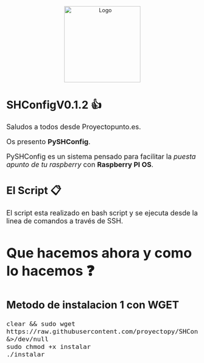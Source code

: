 
<p align="center"><img src="https://i.ibb.co/2k80X7C/logo-sync.png" alt="Logo" width="200"/></p>



# SHConfigV0.1.2 👍

<font size="4">Saludos a todos desde Proyectopunto.es. 

Os presento **PySHConfig**. 

PySHConfig es un sistema pensado para facilitar la _puesta apunto de tu raspberry_ con **Raspberry PI OS**.

## El Script 📋

El script esta realizado en bash script y se ejecuta desde la linea de comandos a través de SSH.


# Que hacemos ahora y como lo hacemos ❓

## Metodo de instalacion 1 con WGET

```shell
clear && sudo wget https://raw.githubusercontent.com/proyectopy/SHConfig/main/instalar &>/dev/null
sudo chmod +x instalar
./instalar
```

